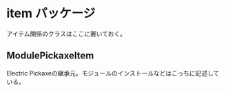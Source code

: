 # item パッケージ
アイテム関係のクラスはここに置いておく。

## ModulePickaxeItem
Electric Pickaxeの継承元。モジュールのインストールなどはこっちに記述している。